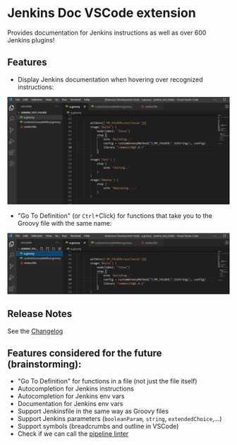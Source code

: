 # Jenkins Doc VSCode extension

Provides documentation for Jenkins instructions as well as over 600 Jenkins plugins!

## Features

- Display Jenkins documentation when hovering over recognized instructions:

![Documentation on hover](./assets/demo_doc_hover.gif)
 
- "Go To Definition" (or `Ctrl`+Click) for functions that take you to the Groovy file with the same name:

!["Go To Definition" feature](./assets/demo_go_to_definition.gif)


## Release Notes

See the [Changelog](./CHANGELOG.md)


## Features considered for the future (brainstorming):
* "Go To Definition" for functions in a file (not just the file itself)
* Autocompletion for Jenkins instructions
* Autocompletion for Jenkins env vars
* Documentation for Jenkins env vars
* Support Jenkinsfile in the same way as Groovy files
* Support Jenkins parameters (`booleanParam`, `string`, `extendedChoice`,...)
* Support symbols (breadcrumbs and outline in VSCode)
* Check if we can call the [pipeline linter](https://www.jenkins.io/doc/book/pipeline/development/)